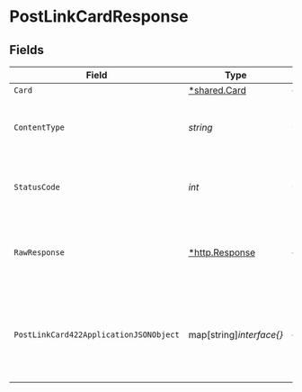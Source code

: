 # PostLinkCardResponse


## Fields

| Field                                                                 | Type                                                                  | Required                                                              | Description                                                           |
| --------------------------------------------------------------------- | --------------------------------------------------------------------- | --------------------------------------------------------------------- | --------------------------------------------------------------------- |
| `Card`                                                                | [*shared.Card](../../models/shared/card.md)                           | :heavy_minus_sign:                                                    | Card linked                                                           |
| `ContentType`                                                         | *string*                                                              | :heavy_check_mark:                                                    | HTTP response content type for this operation                         |
| `StatusCode`                                                          | *int*                                                                 | :heavy_check_mark:                                                    | HTTP response status code for this operation                          |
| `RawResponse`                                                         | [*http.Response](https://pkg.go.dev/net/http#Response)                | :heavy_minus_sign:                                                    | Raw HTTP response; suitable for custom response parsing               |
| `PostLinkCard422ApplicationJSONObject`                                | map[string]*interface{}*                                              | :heavy_minus_sign:                                                    | The supplied card data appeared invalid or was declined by the issuer |